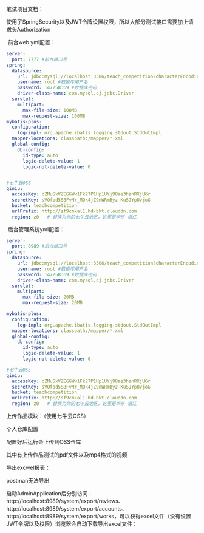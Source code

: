 笔试项目文档：

使用了SpringSecurity以及JWT令牌设置权限，所以大部分测试接口需要加上请求头Authorization

​	前台web yml配置：

```yml
server:
  port: 7777 #前台端口号
spring:
  datasource:
    url: jdbc:mysql://localhost:3306/teach_competition?characterEncoding=utf-8&serverTimezone=Asia/Shanghai
    username: root #数据库用户名
    password: 147258369 #数据库密码
    driver-class-name: com.mysql.cj.jdbc.Driver
  servlet:
    multipart:
      max-file-size: 100MB
      max-request-size: 100MB
mybatis-plus:
  configuration:
    log-impl: org.apache.ibatis.logging.stdout.StdOutImpl
  mapper-locations: classpath:/mapper/*.xml
  global-config:
    db-config:
      id-type: auto
      logic-delete-value: 1
      logic-not-delete-value: 0


#七牛云OSS
qiniu:
  accessKey: cZMuSkVZEGGWw1Fk27P1Hp1UYj98ae3hznRXjU6r
  secretKey: sVOfod5SBFvMr_MQk4jZ9nWRmByz-KuSJYpUvjoG
  bucket: teachcompetition
  urlPrefix: http://sf9cmkal1.hd-bkt.clouddn.com
  region: z0   # 替换为你的七牛云地区，这里是华东-浙江
```

​	后台管理系统yml配置：

```yml
server:
  port: 8989 #后台端口号
spring:
  datasource:
    url: jdbc:mysql://localhost:3306/teach_competition?characterEncoding=utf-8&serverTimezone=UTC
    username: root #数据库用户名
    password: 147258369 #数据库密码
    driver-class-name: com.mysql.cj.jdbc.Driver
  servlet:
    multipart:
      max-file-size: 20MB
      max-request-size: 20MB

mybatis-plus:
  configuration:
    log-impl: org.apache.ibatis.logging.stdout.StdOutImpl
  mapper-locations: classpath:/mapper/*.xml
  global-config:
    db-config:
      id-type: auto
      logic-delete-value: 1
      logic-not-delete-value: 0

#七牛云OSS
qiniu:
  accessKey: cZMuSkVZEGGWw1Fk27P1Hp1UYj98ae3hznRXjU6r
  secretKey: sVOfod5SBFvMr_MQk4jZ9nWRmByz-KuSJYpUvjoG
  bucket: teachcompetition
  urlPrefix: http://sf9cmkal1.hd-bkt.clouddn.com
  region: z0   # 替换为你的七牛云地区，这里是华东-浙江
```



上传作品模块：（使用七牛云OSS）

个人仓库配置

配置好后运行会上传到OSS仓库

其中有上传作品测试的pdf文件以及mp4格式的视频

导出excwel报表：

postman无法导出 

启动AdminApplication后分别访问：http://localhost:8989/system/export/reviews、http://localhost:8989/system/export/accounts、http://localhost:8989/system/export/works，可以获得excel文件（没有设置JWT令牌以及权限）浏览器会自动下载导出excel文件：


